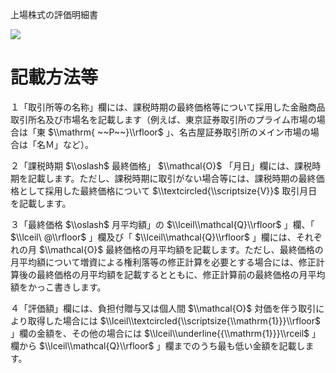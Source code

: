 上場株式の評価明細書

![](https://www.nta.go.jp/tmp/23731cb9-53ae-449b-913b-517394a2fb60/images/f54464faa4ca45e7ddda5bb56eb1156bd3d8157479acde93019937bf8e4e06b7.jpg)

# 記載方法等

１「取引所等の名称」欄には、課税時期の最終価格等について採用した金融商品取引所名及び市場名を記載します（例えば、東京証券取引所のプライム市場の場合は「東 $\\mathrm{ ~~P~~}\\rfloor$ 」、名古屋証券取引所のメイン市場の場合は「名Ｍ」など）。

２「課税時期 $\\oslash$ 最終価格」 $\\mathcal{O}$ 「月日」欄には、課税時期を記載します。ただし、課税時期に取引がない場合等には、課税時期の最終価格として採用した最終価格について $\\textcircled{\\scriptsize{V}}$ 取引月日を記載します。

３「最終価格 $\\oslash$ 月平均額」の $\\lceil\\mathcal{Q}\\rfloor$ 」欄、「 $\\lceil\ @\\rfloor$ 」欄及び「 $\\lceil\\mathcal{Q}\\rfloor$ 」欄には、それぞれの月 $\\mathcal{O}$ 最終価格の月平均額を記載します。ただし、最終価格の月平均額について増資による権利落等の修正計算を必要とする場合には、修正計算後の最終価格の月平均額を記載するとともに、修正計算前の最終価格の月平均額をかっこ書きします。

４「評価額」欄には、負担付贈与又は個人間 $\\mathcal{O}$ 対価を伴う取引により取得した場合には $\\lceil\\textcircled{\\scriptsize{\\mathrm{1}}}\\rfloor$ 」欄の金額を、その他の場合には $\\lceil\\underline{{\\mathrm{1}}}\\rceil$ 」欄から $\\lceil\\mathcal{Q}\\rfloor$ 」欄までのうち最も低い金額を記載します。